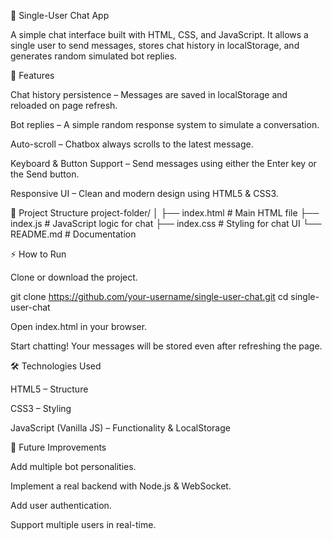 💬 Single-User Chat App

A simple chat interface built with HTML, CSS, and JavaScript.
It allows a single user to send messages, stores chat history in localStorage, and generates random simulated bot replies.

🚀 Features

Chat history persistence – Messages are saved in localStorage and reloaded on page refresh.

Bot replies – A simple random response system to simulate a conversation.

Auto-scroll – Chatbox always scrolls to the latest message.

Keyboard & Button Support – Send messages using either the Enter key or the Send button.

Responsive UI – Clean and modern design using HTML5 & CSS3.

📂 Project Structure
project-folder/
│
├── index.html      # Main HTML file
├── index.js        # JavaScript logic for chat
├── index.css       # Styling for chat UI
└── README.md       # Documentation

⚡ How to Run

Clone or download the project.

git clone https://github.com/your-username/single-user-chat.git
cd single-user-chat


Open index.html in your browser.

Start chatting! Your messages will be stored even after refreshing the page.

🛠️ Technologies Used

HTML5 – Structure

CSS3 – Styling

JavaScript (Vanilla JS) – Functionality & LocalStorage

🎯 Future Improvements

Add multiple bot personalities.

Implement a real backend with Node.js & WebSocket.

Add user authentication.

Support multiple users in real-time.
